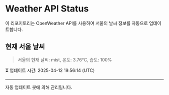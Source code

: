 
# Weather API Status

이 리포지토리는 OpenWeather API를 사용하여 서울의 날씨 정보를 자동으로 업데이트합니다.

## 현재 서울 날씨
> 서울의 현재 날씨: mist, 온도: 3.76°C, 습도: 100%

⏳ 업데이트 시간: 2025-04-12 19:56:14 (UTC)

---
자동 업데이트 봇에 의해 관리됩니다.
